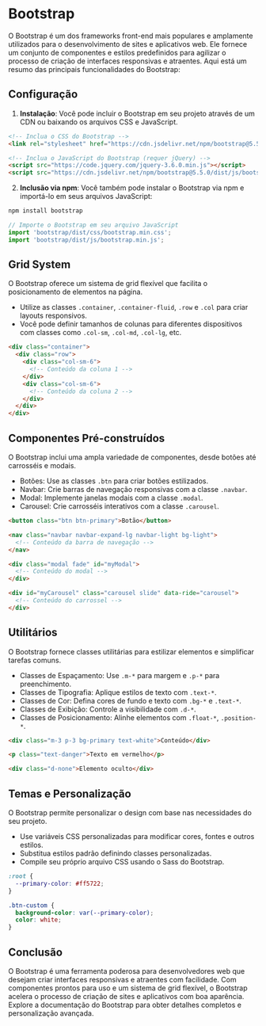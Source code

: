 # Bootstrap

O Bootstrap é um dos frameworks front-end mais populares e amplamente utilizados para o desenvolvimento de sites e aplicativos web. Ele fornece um conjunto de componentes e estilos predefinidos para agilizar o processo de criação de interfaces responsivas e atraentes. Aqui está um resumo das principais funcionalidades do Bootstrap:

## Configuração

1. **Instalação**: Você pode incluir o Bootstrap em seu projeto através de um CDN ou baixando os arquivos CSS e JavaScript.

```html
<!-- Inclua o CSS do Bootstrap -->
<link rel="stylesheet" href="https://cdn.jsdelivr.net/npm/bootstrap@5.5.0/dist/css/bootstrap.min.css">

<!-- Inclua o JavaScript do Bootstrap (requer jQuery) -->
<script src="https://code.jquery.com/jquery-3.6.0.min.js"></script>
<script src="https://cdn.jsdelivr.net/npm/bootstrap@5.5.0/dist/js/bootstrap.min.js"></script>
```

2. **Inclusão via npm**: Você também pode instalar o Bootstrap via npm e importá-lo em seus arquivos JavaScript:

```bash
npm install bootstrap
```

```javascript
// Importe o Bootstrap em seu arquivo JavaScript
import 'bootstrap/dist/css/bootstrap.min.css';
import 'bootstrap/dist/js/bootstrap.min.js';
```

## Grid System

O Bootstrap oferece um sistema de grid flexível que facilita o posicionamento de elementos na página.

- Utilize as classes `.container`, `.container-fluid`, `.row` e `.col` para criar layouts responsivos.
- Você pode definir tamanhos de colunas para diferentes dispositivos com classes como `.col-sm`, `.col-md`, `.col-lg`, etc.

```html
<div class="container">
  <div class="row">
    <div class="col-sm-6">
      <!-- Conteúdo da coluna 1 -->
    </div>
    <div class="col-sm-6">
      <!-- Conteúdo da coluna 2 -->
    </div>
  </div>
</div>
```

## Componentes Pré-construídos

O Bootstrap inclui uma ampla variedade de componentes, desde botões até carrosséis e modais.

- Botões: Use as classes `.btn` para criar botões estilizados.
- Navbar: Crie barras de navegação responsivas com a classe `.navbar`.
- Modal: Implemente janelas modais com a classe `.modal`.
- Carousel: Crie carrosséis interativos com a classe `.carousel`.

```html
<button class="btn btn-primary">Botão</button>

<nav class="navbar navbar-expand-lg navbar-light bg-light">
  <!-- Conteúdo da barra de navegação -->
</nav>

<div class="modal fade" id="myModal">
  <!-- Conteúdo do modal -->
</div>

<div id="myCarousel" class="carousel slide" data-ride="carousel">
  <!-- Conteúdo do carrossel -->
</div>
```

## Utilitários

O Bootstrap fornece classes utilitárias para estilizar elementos e simplificar tarefas comuns.

- Classes de Espaçamento: Use `.m-*` para margem e `.p-*` para preenchimento.
- Classes de Tipografia: Aplique estilos de texto com `.text-*`.
- Classes de Cor: Defina cores de fundo e texto com `.bg-*` e `.text-*`.
- Classes de Exibição: Controle a visibilidade com `.d-*`.
- Classes de Posicionamento: Alinhe elementos com `.float-*`, `.position-*`.

```html
<div class="m-3 p-3 bg-primary text-white">Conteúdo</div>

<p class="text-danger">Texto em vermelho</p>

<div class="d-none">Elemento oculto</div>
```

## Temas e Personalização

O Bootstrap permite personalizar o design com base nas necessidades do seu projeto.

- Use variáveis CSS personalizadas para modificar cores, fontes e outros estilos.
- Substitua estilos padrão definindo classes personalizadas.
- Compile seu próprio arquivo CSS usando o Sass do Bootstrap.

```css
:root {
  --primary-color: #ff5722;
}

.btn-custom {
  background-color: var(--primary-color);
  color: white;
}
```

## Conclusão

O Bootstrap é uma ferramenta poderosa para desenvolvedores web que desejam criar interfaces responsivas e atraentes com facilidade. Com componentes prontos para uso e um sistema de grid flexível, o Bootstrap acelera o processo de criação de sites e aplicativos com boa aparência. Explore a documentação do Bootstrap para obter detalhes completos e personalização avançada.